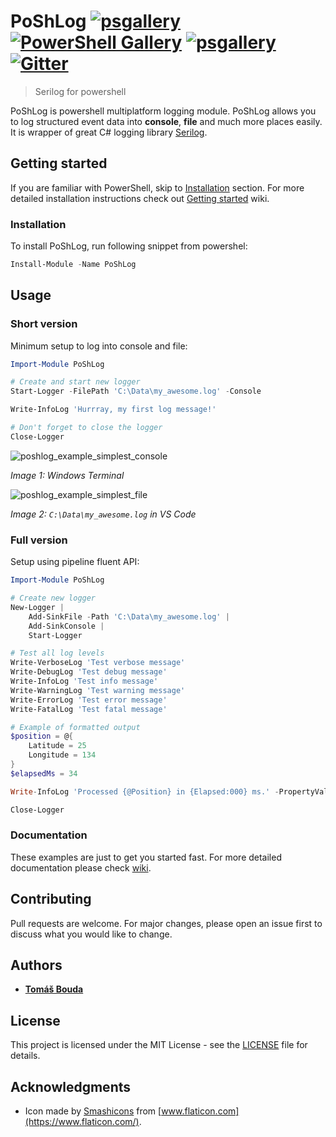 # PoShLog [![psgallery](https://img.shields.io/powershellgallery/v/poshlog.svg)](https://www.powershellgallery.com/packages/PoShLog/) [![PowerShell Gallery](https://img.shields.io/powershellgallery/p/poshlog?color=blue)](https://www.powershellgallery.com/packages/PoShLog/) [![psgallery](https://img.shields.io/powershellgallery/dt/poshlog.svg)](https://www.powershellgallery.com/packages/PoShLog/) [![Gitter](https://img.shields.io/gitter/room/TomLabsX/PoShLog?color=orange)](https://gitter.im/TomLabsX/PoShLog?utm_source=badge&utm_medium=badge&utm_campaign=pr-badge)

>Serilog for powershell

PoShLog is powershell multiplatform logging module. PoShLog allows you to log structured event data into **console**, **file** and much more places easily.
It is wrapper of great C# logging library [Serilog](https://serilog.net/).

## Getting started

If you are familiar with PowerShell, skip to [Installation](#installation) section. For more detailed installation instructions check out [Getting started](https://github.com/TomasBouda/PoShLog/wiki/Getting-started) wiki.

### Installation

To install PoShLog, run following snippet from powershel:

```ps1
Install-Module -Name PoShLog
```

## Usage

### Short version

Minimum setup to log into console and file:

```ps1
Import-Module PoShLog

# Create and start new logger
Start-Logger -FilePath 'C:\Data\my_awesome.log' -Console

Write-InfoLog 'Hurrray, my first log message!'

# Don't forget to close the logger
Close-Logger
```

![poshlog_example_simplest_console](https://github.com/TomasBouda/PoShLog/blob/dev/images/poshlog_example_simplest_console.png?raw=true)

*Image 1: Windows Terminal*

![poshlog_example_simplest_file](https://github.com/TomasBouda/PoShLog/blob/dev/images/poshlog_example_simplest_file.png?raw=true)

*Image 2: `C:\Data\my_awesome.log` in VS Code*

### Full version

Setup using pipeline fluent API:

```ps1
Import-Module PoShLog

# Create new logger
New-Logger |
    Add-SinkFile -Path 'C:\Data\my_awesome.log' |
    Add-SinkConsole |
    Start-Logger

# Test all log levels
Write-VerboseLog 'Test verbose message'
Write-DebugLog 'Test debug message'
Write-InfoLog 'Test info message'
Write-WarningLog 'Test warning message'
Write-ErrorLog 'Test error message'
Write-FatalLog 'Test fatal message'

# Example of formatted output
$position = @{
    Latitude = 25
    Longitude = 134
}
$elapsedMs = 34

Write-InfoLog 'Processed {@Position} in {Elapsed:000} ms.' -PropertyValues $position, $elapsedMs

Close-Logger
```

### Documentation

These examples are just to get you started fast. For more detailed documentation please check [wiki](https://github.com/TomasBouda/PoShLog/wiki).

## Contributing

Pull requests are welcome. For major changes, please open an issue first to discuss what you would like to change.

## Authors

* [**Tomáš Bouda**](http://tomasbouda.cz/)

## License

This project is licensed under the MIT License - see the [LICENSE](https://github.com/TomasBouda/PoShLog/blob/master/LICENSE) file for details.

## Acknowledgments

* Icon made by [Smashicons](https://smashicons.com/) from [www.flaticon.com](https://www.flaticon.com/).
